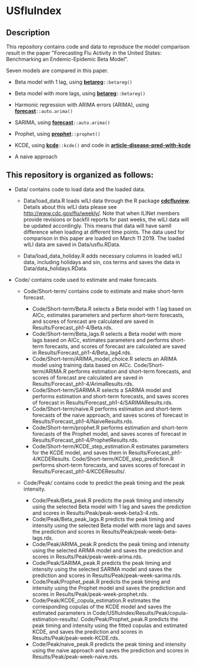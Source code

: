 # USfluIndex

## Description
This repository contains code and data to reproduce the model comparison result in the paper "Forecasting Flu Activity in the United States: Benchmarking an Endemic-Epidemic Beta Model". 

Seven models are compared in this paper. 

* Beta model with 1 lag, using [**betareg**](https://CRAN.R-project.org/package=betareg)`::betareg()`

* Beta model with more lags, using [**betareg**](https://CRAN.R-project.org/package=betareg)`::betareg()`

* Harmonic regression with ARIMA errors (ARIMA), using [**forecast**](https://CRAN.R-project.org/package=forecast)`::auto.arima()`

* SARIMA, using [**forecast**](https://CRAN.R-project.org/package=forecast)`::auto.arima()`

* Prophet, using [**prophet**](https://CRAN.R-project.org/package=prophet)`::prophet()`

* KCDE, using [**kcde**](https://github.com/reichlab/kcde)`::kcde()` and code in [**article-disease-pred-with-kcde**](https://github.com/reichlab/article-disease-pred-with-kcde)

* A naive approach

## This repository is organized as follows:

* Data/ contains code to load data and the loaded data.

    * Data/load_data.R loads wILI data through the R package [**cdcfluview**](https://cran.r-project.org/web/packages/cdcfluview/index.html). Details about this wILI data please see http://www.cdc.gov/flu/weekly/. Note that when ILINet members provide revisions or backfil reports for past weeks, the wILI data will be updated accordingly. This means that data will have samll difference when loading at different time points. The data used for comparison in this paper are loaded on March 11 2019. The loaded wILI data are saved in Data/usflu.RData.

    * Data/load_data_holiday.R adds necessary columns in loaded wILI data, including holidays and sin, cos terms and saves the data in Data/data_holidays.RData.

* Code/ contains code used to estimate and make forecasts.
    * Code/Short-term/ contains code to estimate and make short-term forecast.
        * Code/Short-term/Beta.R selects a Beta model with 1 lag based on AICc, estimates parameters and perform short-term forecasts, and scores of forecast are calculated are saved in Results/Forecast_ph1-4/Beta.rds.
        * Code/Short-term/Beta_lags.R selects a Beta model with more lags based on AICc, estimates parameters and performs short-term forecasts, and scores of forecast are calculated are saved in Results/Forecast_ph1-4/Beta_lag4.rds.
        * Code/Short-term/ARIMA_model_choice.R selects an ARIMA model using training data based on AICc. Code/Short-term/ARIMA.R performs estimation and short-term forecasts, and scores of forecast are calculated are saved in Results/Forecast_ph1-4/ArimaResults.rds.
        * Code/Short-term/SARIMA.R selects a SARIMA model and performs estimation and short-term forecasts, and saves scores of forecast in Results/Forecast_ph1-4/SARIMAResults.rds.
        * Code/Short-term/naive.R performs estimation and short-term forecasts of the naive approach, and saves scores of forecast in Results/Forecast_ph1-4/NaiveResults.rds.
        * Code/Short-term/prophet.R performs estimation and short-term forecasts of the Prophet model, and saves scores of forecast in Results/Forecast_ph1-4/ProphetResults.rds.
        * Code/Short-term/KCDE_step_estimation.R estimates parameters for the KCDE model, and saves them in Results/Forecast_ph1-4/KCDEResults. Code/Short-term/KCDE_step_prediction.R performs short-term forecasts, and saves scores of forecast in Results/Forecast_ph1-4/KCDEResults/.
        
    * Code/Peak/ contains code to predict the peak timing and the peak intensity.
        * Code/Peak/Beta_peak.R predicts the peak timing and intensity using the selected Beta model with 1 lag and saves the prediction and scores in Results/Peak/peak-week-beta3-4.rds. 
        * Code/Peak/Beta_peak_lags.R predicts the peak timing and intensity using the selected Beta model with more lags and saves the prediction and scores in Results/Peak/peak-week-beta-lags.rds.
        * Code/Peak/ARIMA_peak.R predicts the peak timing and intensity using the selected ARIMA model and saves the prediction and scores in Results/Peak/peak-week-arima.rds. 
        * Code/Peak/SARIMA_peak.R predicts the peak timing and intensity using the selected SARIMA model and saves the prediction and scores in Results/Peak/peak-week-sarima.rds. 
        * Code/Peak/Prophet_peak.R predicts the peak timing and intensity using the Prophet model and saves the prediction and scores in Results/Peak/peak-week-prophet.rds.
        * Code/Peak/KCDE_copula_estimation.R estimates the corresponding copulas of the KCDE model and saves the estimated parameters in Code/USfluIndex/Results/Peak/copula-estimation-results/. Code/Peak/Prophet_peak.R predicts the peak timing and intensity using the fitted copulas and estimated KCDE, and saves the prediction and scores in Results/Peak/peak-week-KCDE.rds.
        * Code/Peak/naive_peak.R predicts the peak timing and intensity using the naive approach and saves the prediction and scores in Results/Peak/peak-week-naive.rds.
  
        
        

        

        

 